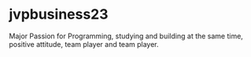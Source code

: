 # jvpbusiness23
Major Passion for Programming, studying and building at the same time, positive attitude, team player and team player. 

